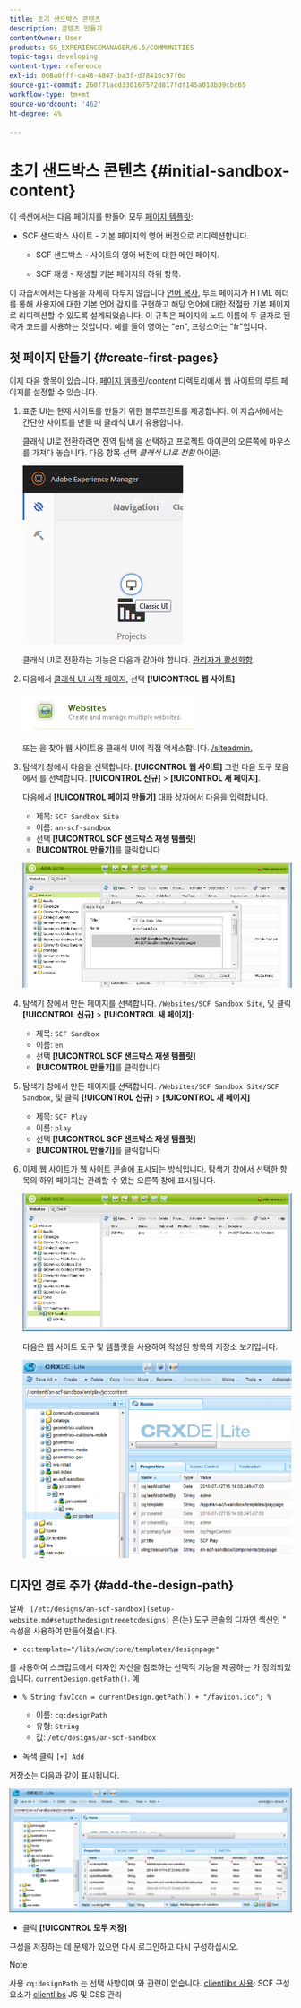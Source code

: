```yaml
---
title: 초기 샌드박스 콘텐츠
description: 콘텐츠 만들기
contentOwner: User
products: SG_EXPERIENCEMANAGER/6.5/COMMUNITIES
topic-tags: developing
content-type: reference
exl-id: 068a0fff-ca48-4847-ba3f-d78416c97f6d
source-git-commit: 260f71acd330167572d817fdf145a018b09cbc65
workflow-type: tm+mt
source-wordcount: '462'
ht-degree: 4%

---
```


# 초기 샌드박스 콘텐츠 {#initial-sandbox-content}

이 섹션에서는 다음 페이지를 만들어 모두 [페이지 템플릿](initial-app.md#createthepagetemplate):

* SCF 샌드박스 사이트 - 기본 페이지의 영어 버전으로 리디렉션합니다.

   * SCF 샌드박스 - 사이트의 영어 버전에 대한 메인 페이지.

   * SCF 재생 - 재생할 기본 페이지의 하위 항목.

이 자습서에서는 다음을 자세히 다루지 않습니다 [언어 복사](../../help/sites-administering/tc-prep.md), 루트 페이지가 HTML 헤더를 통해 사용자에 대한 기본 언어 감지를 구현하고 해당 언어에 대한 적절한 기본 페이지로 리디렉션할 수 있도록 설계되었습니다. 이 규칙은 페이지의 노드 이름에 두 글자로 된 국가 코드를 사용하는 것입니다. 예를 들어 영어는 &quot;en&quot;, 프랑스어는 &quot;fr&quot;입니다.

## 첫 페이지 만들기 {#create-first-pages}

이제 다음 항목이 있습니다. [페이지 템플릿](initial-app.md#createthepagetemplate)/content 디렉토리에서 웹 사이트의 루트 페이지를 설정할 수 있습니다.

1. 표준 UI는 현재 사이트를 만들기 위한 블루프린트를 제공합니다. 이 자습서에서는 간단한 사이트를 만들 때 클래식 UI가 유용합니다.

   클래식 UI로 전환하려면 전역 탐색 을 선택하고 프로젝트 아이콘의 오른쪽에 마우스를 가져다 놓습니다. 다음 항목 선택 *클래식 UI로 전환* 아이콘:

   ![classic-ui](assets/classic-ui.png)

   클래식 UI로 전환하는 기능은 다음과 같아야 합니다. [관리자가 활성화함](../../help/sites-administering/enable-classic-ui.md).

1. 다음에서 [클래식 UI 시작 페이지](http://localhost:4502/welcome.html), 선택 **[!UICONTROL 웹 사이트]**.

   ![classic-ui-website](assets/classic-ui-website.png)

   또는 을 찾아 웹 사이트용 클래식 UI에 직접 액세스합니다. [/siteadmin.](http://localhost:4502/siteadmin)

1. 탐색기 창에서 다음을 선택합니다. **[!UICONTROL 웹 사이트]** 그런 다음 도구 모음에서 를 선택합니다. **[!UICONTROL 신규]** > **[!UICONTROL 새 페이지]**.

   다음에서 **[!UICONTROL 페이지 만들기]** 대화 상자에서 다음을 입력합니다.

   * 제목: `SCF Sandbox Site`
   * 이름: `an-scf-sandbox`
   * 선택 **[!UICONTROL SCF 샌드박스 재생 템플릿]**
   * **[!UICONTROL 만들기]**&#x200B;를 클릭합니다

   ![classic-ui-create-page](assets/classic-ui-create-page.png)

1. 탐색기 창에서 만든 페이지를 선택합니다. `/Websites/SCF Sandbox Site`, 및 클릭 **[!UICONTROL 신규]** > **[!UICONTROL 새 페이지]**:

   * 제목: `SCF Sandbox`
   * 이름: `en`
   * 선택 **[!UICONTROL SCF 샌드박스 재생 템플릿]**
   * **[!UICONTROL 만들기]**&#x200B;를 클릭합니다

1. 탐색기 창에서 만든 페이지를 선택합니다. `/Websites/SCF Sandbox Site/SCF Sandbox`, 및 클릭 **[!UICONTROL 신규]** > **[!UICONTROL 새 페이지]**

   * 제목: `SCF Play`
   * 이름: `play`
   * 선택 **[!UICONTROL SCF 샌드박스 재생 템플릿]**
   * **[!UICONTROL 만들기]**&#x200B;를 클릭합니다

1. 이제 웹 사이트가 웹 사이트 콘솔에 표시되는 방식입니다. 탐색기 창에서 선택한 항목의 하위 페이지는 관리할 수 있는 오른쪽 창에 표시됩니다.

   ![classic-ui-website-page](assets/classic-ui-website-page.png)

   다음은 웹 사이트 도구 및 템플릿을 사용하여 작성된 항목의 저장소 보기입니다.

   ![classic-ui-repository-view](assets/classic-ui-repository-view.png)

## 디자인 경로 추가 {#add-the-design-path}

날짜 ` [/etc/designs/an-scf-sandbox](setup-website.md#setupthedesigntreeetcdesigns)` 은(는) 도구 콘솔의 디자인 섹션인 &quot; 속성을 사용하여 만들어졌습니다.

* `cq:template="/libs/wcm/core/templates/designpage"`

를 사용하여 스크립트에서 디자인 자산을 참조하는 선택적 기능을 제공하는 가 정의되었습니다. `currentDesign.getPath()`. 예

* `% String favIcon = currentDesign.getPath() + "/favicon.ico"; %`


   * 이름: `cq:designPath`
   * 유형: `String`
   * 값: `/etc/designs/an-scf-sandbox`

* 녹색 클릭 `[+] Add`

저장소는 다음과 같이 표시됩니다.

![classic-ui-repository-path](assets/classic-ui-repository-path.png)

* 클릭 **[!UICONTROL 모두 저장]**

구성을 저장하는 데 문제가 있으면 다시 로그인하고 다시 구성하십시오.

>[!NOTE]
>
>사용 `cq:designPath` 는 선택 사항이며 와 관련이 없습니다. [clientlibs 사용](develop-app.md#includeclientlibsintemplate): SCF 구성 요소가 [clientlibs](client-customize.md#clientlibs-for-scf) JS 및 CSS 관리
